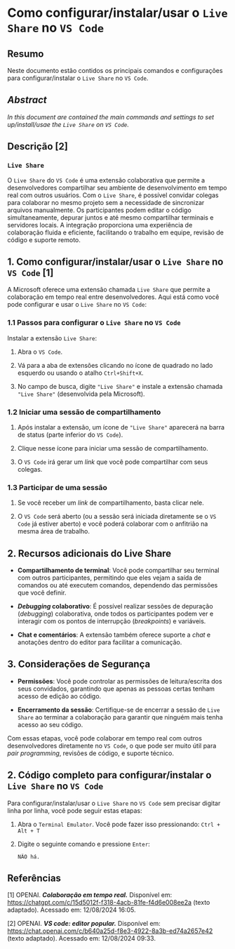 # Como configurar/instalar/usar o `Live Share` no `VS Code`

## Resumo

Neste documento estão contidos os principais comandos e configurações para configurar/instalar o `Live Share` no `VS Code`.

## _Abstract_

_In this document are contained the main commands and settings to set up/install/usae the `Live Share` on `VS Code`._

## Descrição [2]

### `Live Share`

O `Live Share` do `VS Code` é uma extensão colaborativa que permite a desenvolvedores compartilhar seu ambiente de desenvolvimento em tempo real com outros usuários. Com o `Live Share`, é possível convidar colegas para colaborar no mesmo projeto sem a necessidade de sincronizar arquivos manualmente. Os participantes podem editar o código simultaneamente, depurar juntos e até mesmo compartilhar terminais e servidores locais. A integração proporciona uma experiência de colaboração fluida e eficiente, facilitando o trabalho em equipe, revisão de código e suporte remoto.


## 1. Como configurar/instalar/usar o `Live Share` no `VS Code` [1]

A Microsoft oferece uma extensão chamada `Live Share` que permite a colaboração em tempo real entre desenvolvedores. Aqui está como você pode configurar e usar o `Live Share` no `VS Code`:

### 1.1 Passos para configurar o `Live Share` no `VS Code`

Instalar a extensão `Live Share`:

1. Abra o `VS Code`.

2. Vá para a aba de extensões clicando no ícone de quadrado no lado esquerdo ou usando o atalho `Ctrl+Shift+X`.

3. No campo de busca, digite `"Live Share"` e instale a extensão chamada `"Live Share"` (desenvolvida pela Microsoft).

### 1.2 Iniciar uma sessão de compartilhamento

1. Após instalar a extensão, um ícone de `"Live Share"` aparecerá na barra de status (parte inferior do `VS Code`).

2. Clique nesse ícone para iniciar uma sessão de compartilhamento.

3. O `VS Code` irá gerar um _link_ que você pode compartilhar com seus colegas.


### 1.3 Participar de uma sessão

1. Se você receber um _link_ de compartilhamento, basta clicar nele.

2. O `VS Code` será aberto (ou a sessão será iniciada diretamente se o `VS Code` já estiver aberto) e você poderá colaborar com o anfitrião na mesma área de trabalho.


## 2. Recursos adicionais do Live Share

- **Compartilhamento de terminal**: Você pode compartilhar seu terminal com outros participantes, permitindo que eles vejam a saída de comandos ou até executem comandos, dependendo das permissões que você definir.

- **_Debugging_ colaborativo**: É possível realizar sessões de depuração (_debugging_) colaborativa, onde todos os participantes podem ver e interagir com os pontos de interrupção (_breakpoints_) e variáveis.

- **Chat e comentários**: A extensão também oferece suporte a _chat_ e anotações dentro do editor para facilitar a comunicação.


## 3. Considerações de Segurança

- **Permissões**: Você pode controlar as permissões de leitura/escrita dos seus convidados, garantindo que apenas as pessoas certas tenham acesso de edição ao código.

- **Encerramento da sessão**: Certifique-se de encerrar a sessão de `Live Share` ao terminar a colaboração para garantir que ninguém mais tenha acesso ao seu código.

Com essas etapas, você pode colaborar em tempo real com outros desenvolvedores diretamente no `VS Code`, o que pode ser muito útil para _pair programming_, revisões de código, e suporte técnico.

## 2. Código completo para configurar/instalar o `Live Share` no `VS Code`

Para configurar/instalar/usar o `Live Share` no `VS Code` sem precisar digitar linha por linha, você pode seguir estas etapas:

1. Abra o `Terminal Emulator`. Você pode fazer isso pressionando: `Ctrl + Alt + T`

2. Digite o seguinte comando e pressione `Enter`:

    ```
    NÃO há.
    ```


## Referências

[1] OPENAI. ***Colaboração em tempo real.*** Disponível em: <https://chatgpt.com/c/15d5012f-f318-4acb-81fe-f4d6e008ee2a> (texto adaptado). Acessado em: 12/08/2024 16:05.

[2] OPENAI. ***VS code: editor popular.*** Disponível em: <https://chat.openai.com/c/b640a25d-f8e3-4922-8a3b-ed74a2657e42> (texto adaptado). Acessado em: 12/08/2024 09:33.

